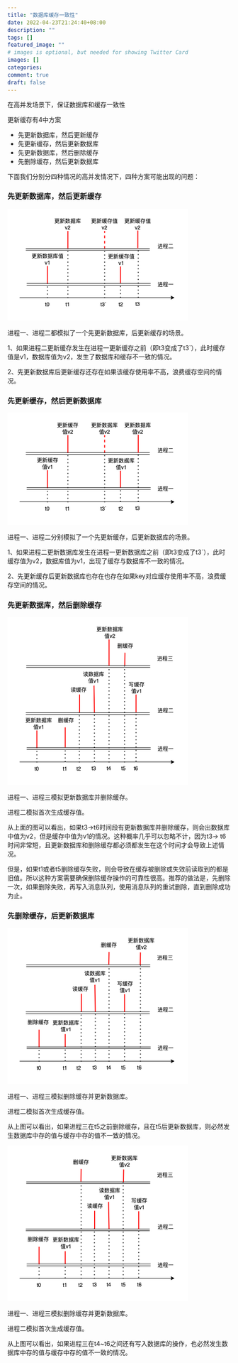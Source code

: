 ```yaml
---
title: "数据库缓存一致性"
date: 2022-04-23T21:24:40+08:00
description: ""
tags: []
featured_image: ""
# images is optional, but needed for showing Twitter Card
images: []
categories:
comment: true
draft: false
---
```


在高并发场景下，保证数据库和缓存一致性

更新缓存有4中方案

- 先更新数据库，然后更新缓存
- 先更新缓存，然后更新数据库
- 先更新数据库，然后删除缓存
- 先删除缓存，然后更新数据库

下面我们分别分四种情况的高并发情况下，四种方案可能出现的问题：

### 先更新数据库，然后更新缓存

![先更新数据库后更新缓存](/images/先更新数据库后更新缓存.drawio.png)

进程一、进程二都模拟了一个先更新数据库，后更新缓存的场景。

1、如果进程二更新缓存发生在进程一更新缓存之前（即t3变成了t3`），此时缓存值是v1，数据库值为v2，发生了数据库和缓存不一致的情况。

2、先更新数据库后更新缓存还存在如果该缓存使用率不高，浪费缓存空间的情况。

### 先更新缓存，然后更新数据库

![先更新缓存后更新数据库](/images/先更新缓存后更新数据库.drawio.png)

进程一、进程二分别模拟了一个先更新缓存，后更新数据库的场景。

1、如果进程二更新数据库发生在进程一更新数据库之前（即t3变成了t3`），此时缓存值为v2，数据库值为v1，出现了缓存与数据库不一致的情况。

2、先更新缓存后更新数据库也存在也存在如果key对应缓存使用率不高，浪费缓存空间的情况。

### 先更新数据库，然后删除缓存

![先更新数据库后删除缓存](/images/先更新数据库后删除缓存.drawio.png)

进程一、进程三模拟更新数据库并删除缓存。

进程二模拟首次生成缓存值。

从上面的图可以看出，如果t3->t6时间段有更新数据库并删除缓存，则会出数据库中值为v2，但是缓存中值为v1的情况。这种概率几乎可以忽略不计，因为t3-> t6时间非常短，且更新数据库和删除缓存都必须都发生在这个时间才会导致上述情况。

但是，如果t1或者t5删除缓存失败，则会导致在缓存被删除或失效前读取到的都是旧值。所以这种方案需要确保删除缓存操作的可靠性很高。推荐的做法是，先删除一次，如果删除失败，再写入消息队列，使用消息队列的重试删除，直到删除成功为止。

### 先删除缓存，后更新数据库

![先删除缓存后更新数据库](/images/先删除缓存后更新数据库.drawio.png)

进程一、进程三模拟删除缓存并更新数据库。

进程二模拟首次生成缓存值。

从上图可以看出，如果进程三在t5之前删除缓存，且在t5后更新数据库，则必然发生数据库中存的值与缓存中存的值不一致的情况。

![先删除缓存后更新数据库](/images/先删除缓存后更新数据库2.drawio.png)

进程一、进程三模拟删除缓存并更新数据库。

进程二模拟首次生成缓存值。

从上图可以看出，如果进程三在t4~t6之间还有写入数据库的操作，也必然发生数据库中存的值与缓存中存的值不一致的情况。





